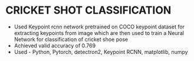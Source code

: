# CRICKET SHOT CLASSIFICATION
- Used Keypoint rcnn network pretrained on COCO keypoint dataset for extracting keypoints from image which are then used to train a Neural Network for classification of cricket shoe pose
- Achieved valid accuracy of 0.769
- Used - Python, Pytorch, detectron2, Keypoint RCNN, matplotlib, numpy
